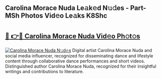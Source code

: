 ## Carolina Morace Nuda Le𝚊k𝚎d N𝚞𝚍es - Part-MSh Photos Vid𝚎o Le𝚊ks K8Shc

# <h2><a href="http://fbfcmzx.evod.top/?m=Carolina+Morace+Nuda">🔗 👉🔴 Carolina Morace Nuda Vid𝚎o Ph𝚘t𝚘s</a></h2>

[![Carolina Morace Nuda N𝚞d𝚎s](https://i.imgur.com/8V9OHl7.gif)](http://fbfcmzx.evod.top/?m=Carolina+Morace+Nuda)
Digital artist Carolina Morace Nuda and social media influencer, recognized for disseminating dance and lifestyle content through collaborative dance performances and short videos. Distinguished author Carolina Morace Nuda, recognized for their insightful writings and contributions to literature. 
